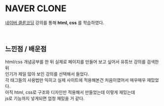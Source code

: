 # NAVER CLONE
[네이버 클론코딩](https://www.youtube.com/playlist?list=PLcqDmjxt30Rsb8Zpgbemt-NaCOjr2WIUj) 강의를 통해 <b>html, css</b> 를 학습하였다.  

<br/>  

## 느낀점 / 배운점

html/css 개념공부를 한 뒤 실제로 페이지를 만들어 보고 싶어서 유튜브 강의를 검색한 뒤    
인기가 제일 많아 보인 강의를 선택해서 들었다.    
각 태그들의 사용법만 익히고 실제 사이트에 적용해본건 처음이였어서 매우매우 재밌었다.  
아직 html, css로 구조와 디자인만 적용해서 만들었는데 이렇게 재밌는데    
js로 기능까지 넣게되면 엄청 재밌을 거 같다.  


